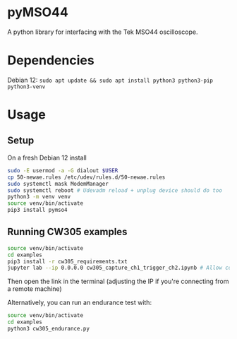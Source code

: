 # pyMSO44
A python library for interfacing with the Tek MSO44 oscilloscope.

# Dependencies
Debian 12: `sudo apt update && sudo apt install python3 python3-pip python3-venv`

# Usage
## Setup
On a fresh Debian 12 install
```bash
sudo -E usermod -a -G dialout $USER
cp 50-newae.rules /etc/udev/rules.d/50-newae.rules
sudo systemctl mask ModemManager
sudo systemctl reboot # Udevadm reload + unplug device should do too
python3 -m venv venv
source venv/bin/activate
pip3 install pymso4
```

## Running CW305 examples
```bash
source venv/bin/activate
cd examples
pip3 install -r cw305_requirements.txt
jupyter lab --ip 0.0.0.0 cw305_capture_ch1_trigger_ch2.ipynb # Allow connections from any machine in the net
```
Then open the link in the terminal (adjusting the IP if you're connecting from a remote machine)

Alternatively, you can run an endurance test with:
```bash
source venv/bin/activate
cd examples
python3 cw305_endurance.py
```
